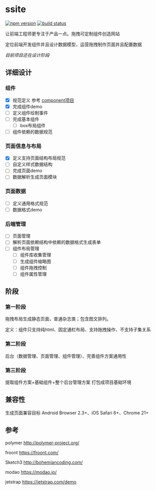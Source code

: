 ssite
=====

  [![npm version](http://img.shields.io/npm/v/ssite.svg)](https://npmjs.org/package/ssite) [![build status](http://img.shields.io/travis/badges/ssite.svg)](https://travis-ci.org/badges/ssite)

让前端工程师更专注于产品一点。拖拽可定制组件创造网站

定位前端开发组件并且设计数据模型，运营拖拽制作页面并且配置数据

*目前项目还在设计阶段*

## 详细设计

### 组件

- [X] 规范定义 参考 [component项目](https://github.com/component/spec/blob/master/component.json/specifications.md)
- [X] 完成组件demo
- [ ] 定义组件绘制事件
- [ ] 完成基本组件
	- [ ] box布局组件
- [ ] 组件依赖的数据规范

### 页面信息与布局

- [X] 定义支持页面结构布局规范
- [ ] 自定义样式数据结构
- [ ] 完成页面demo
- [ ] 数据解析生成页面模块

### 页面数据

- [ ] 定义通用格式规范
- [ ] 数据格式demo

### 后端管理

- [ ] 页面管理
- [ ] 解析页面依赖结构中依赖的数据格式生成表单
- [ ] 组件布局管理
	- [ ] 组件库收集管理
	- [ ] 生成组件缩略图
	- [ ] 组件拖拽控制
	- [ ] 组件属性管理

## 阶段

### 第一阶段

拖拽布局生成静态页面，普通杂志类；包含图文排列。

定义：组件只支持纯html、固定通栏布局、支持拖拽操作、不支持子集关系

### 第二阶段

后台（数据管理、页面管理、组件管理）、完善组件方案通用性

### 第三阶段

提取组件方案+基础组件+整个后台管理方案 打包成项目基础环境

## 兼容性

生成页面兼容目标 Android Browser 2.3+、iOS Safari 6+、Chrome 21+

## 参考

polymer http://polymer-project.org/

froont https://froont.com/

Sketch3 http://bohemiancoding.com/

modao https://modao.io/

jetstrap https://jetstrap.com/demo
